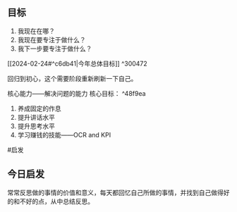 ## 目标

1. 我现在在哪？
2. 我现在要专注于做什么？
3. 我下一步要专注于做什么？

[[2024-02-24#^c6db41|今年总体目标]]  ^300472

回归到初心，这个需要阶段重新刷新一下自己。

核心能力——解决问题的能力
核心目标： ^48f9ea
1. 养成固定的作息
2. 提升讲话水平
3. 提升思考水平
4. 学习赚钱的技能——OCR and KPI

#启发
## 今日启发

常常反思做的事情的价值和意义，每天都回忆自己所做的事情，并找到自己做得好的和不好的点，从中总结反思。

